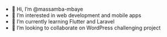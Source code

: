 - 👋 Hi, I’m @massamba-mbaye
- 👀 I’m interested in web development and mobile apps 
- 🌱 I’m currently learning Flutter and Laravel
- 💞️ I’m looking to collaborate on WordPress challenging project

<!---
massamba-mbaye/massamba-mbaye is a ✨ special ✨ repository because its `README.md` (this file) appears on your GitHub profile.
You can click the Preview link to take a look at your changes.
--->
